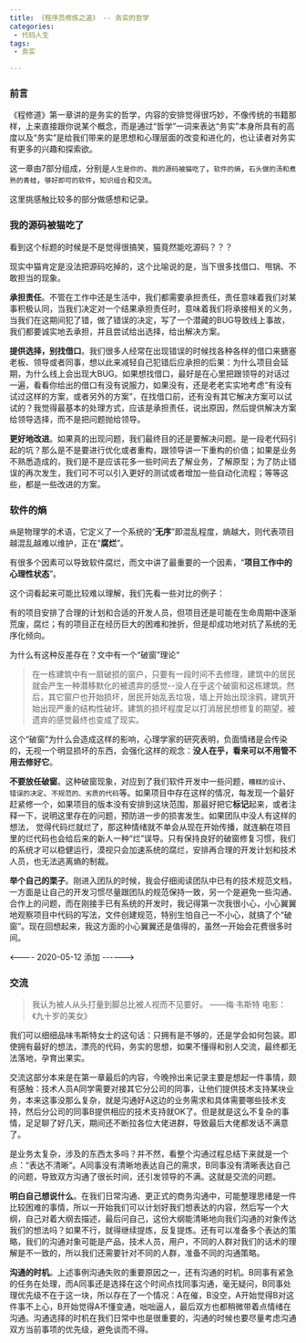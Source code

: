 ```yaml
---
title: 《程序员修炼之道》 -- 务实的哲学
categories:
 - 代码人生
tags:
 - 务实

---
```


### 前言

《程修道》第一章讲的是务实的哲学，内容的安排觉得很巧妙，不像传统的书籍那样，上来直接跟你说某个概念，而是通过“哲学”一词来表达“务实”本身所具有的高度以及“务实”是给我们带来的是思想和心理层面的改变和进化的，也让读者对务实有更多的兴趣和探索欲。

<!-- more -->

这一章由7部分组成，分别是`人生是你的`、`我的源码被猫吃了`，`软件的熵`，`石头做的汤和煮熟的青蛙`，`够好即可的软件`，`知识组合`和`交流`。

这里挑感触比较多的部分做感想和记录。

### 我的源码被猫吃了

看到这个标题的时候是不是觉得很搞笑，猫竟然能吃源码？？？

现实中猫肯定是没法把源码吃掉的，这个比喻说的是，当下很多找借口、甩锅、不敢担当的现象。

**承担责任**。不管在工作中还是生活中，我们都需要承担责任，责任意味着我们对某事积极认同，当我们决定对一个结果承担责任时，意味着我们将承接相关的义务，当我们在这期间犯了错，做了错误的决定，写了一个潜藏的BUG导致线上事故，我们都要诚实地去承担，并且尝试给出选择，给出解决方案。

**提供选择，别找借口**。我们很多人经常在出现错误的时候找各种各样的借口来搪塞老板、领导或者同事，想以此来减轻自己犯错后应承担的后果：为什么项目会延期，为什么线上会出现大BUG。如果想找借口，最好是在心里把跟领导的对话过一遍，看看你给出的借口有没有说服力，如果没有，还是老老实实地考虑“有没有试过这样的方案，或者另外的方案”，在找借口前，还有没有其它解决方案可以试试的？我觉得最基本的处理方式，应该是承担责任，说出原因，然后提供解决方案给领导选择，而不是把问题抛给领导。

**更好地改进**。如果真的出现问题，我们最终目的还是要解决问题。是一段老代码引起的坑？那么是不是要进行优化或者重构，跟领导讲一下重构的价值；如果是业务不熟悉造成的，我们是不是应该花多一些时间去了解业务，了解原型；为了防止错误的再次发生，我们可不可以引入更好的测试或者增加一些自动化流程；等等这些，都是一些改进的方案。

### 软件的熵

`熵`是物理学的术语，它定义了一个系统的“**无序**”即混乱程度，熵越大，则代表项目越混乱越难以维护，正在“**腐烂**”。

有很多个因素可以导致软件腐烂，而文中讲了最重要的一个因素，“**项目工作中的心理性状态**”。

这个词看起来可能比较难以理解，我们先看一些对比的例子：

有的项目安排了合理的计划和合适的开发人员，但项目还是可能在生命周期中逐渐荒废，腐烂；有的项目正在经历巨大的困难和挫折，但是却成功地对抗了系统的无序化倾向。

为什么有这种反差存在？文中有一个“破窗”理论“

> 在一栋建筑中有一扇破损的窗户，只要有一段时间不去修理，建筑中的居民就会产生一种潜移默化的被遗弃的感觉--没人在乎这个破窗和这栋建筑。然后，其它窗户也开始损坏，居民开始乱丢垃圾，墙上开始出现涂鸦，建筑开始出现严重的结构性破坏。建筑的损坏程度足以打消居民想修复的期望，被遗弃的感觉最终也变成了现实。

这个“破窗”为什么会造成这样的影响，心理学家的研究表明，负面情绪是会传染的，无视一个明显损坏的东西，会强化这样的观念：**没人在乎，看来可以不用管不用去修好它**。

**不要放任破窗**。这种破窗现象，对应到了我们软件开发中一些问题，`糟糕的设计`、`错误的决定`、`不规范的、劣质的代码`等。如果项目中存在这样的情况，每发现一个最好赶紧修一个，如果项目的版本没有安排到这块范围，那最好把它**标记**起来，或者注释一下，说明这里存在的问题，预防进一步的损害发生。如果团队中没人有这样的想法， 觉得代码烂就烂了，那这种情绪就不单会从现在开始传播，就连躺在项目里的烂代码也会给后来的新人一种“烂”误导。只有保持良好的破窗修复习惯，我们的系统才可以稳健运行，漠视只会加速系统的腐烂，安排再合理的开发计划和技术人员，也无法逃离熵的制裁。

**举个自己的栗子**。刚进入团队的时候，我会仔细阅读团队中已有的技术规范文档，一方面是让自己的开发习惯尽量跟团队的规范保持一致，另一个是避免一些沟通、合作上的问题，而在刚接手已有系统的开发时，我记得第一次我很小心，小心翼翼地观察项目中代码的写法，文件创建规范，特别生怕自己一不小心，就搞了个“破窗”。现在回想起来，我这方面的小心翼翼还是值得的，虽然一开始会花费很多时间。

<---- 2020-05-12 添加 ------>

### 交流

> 我认为被人从头打量到脚总比被人视而不见要好。 ——梅·韦斯特 电影：《九十岁的美女》

我们可以细细品味韦斯特女士的这句话：只拥有是不够的，还是学会如何包装。即使拥有最好的想法，漂亮的代码，务实的思想，如果不懂得和别人交流，最终都无法落地，孕育出果实。

交流这部分本来是在第一章最后的内容，今晚拎出来记录主要是想起一件事情，颇有感触：技术人员A同学需要对接其它分公司的同事，让他们提供技术支持某块业务，本来这事没那么复杂，就是沟通好A这边的业务需求和具体需要哪些技术支持，然后分公司的同事B提供相应的技术支持就OK了。但是就是这么不复杂的事情，足足聊了好几天，期间还不断拉各位大佬进群，导致最后大佬都发话不满意了。

是业务太复杂，涉及的东西太多吗？并不然，看整个沟通过程总结下来就是一个点：“表达不清晰”。A同事没有清晰地表达自己的需求，B同事没有清晰表达自己的问题，导致双方沟通了很长时间，还引发领导的不满。这就是交流的问题。

**明白自己想说什么**。在我们日常沟通、更正式的商务沟通中，可能整理思绪是一件比较困难的事情，所以一开始我们可以计划好我们想表达的内容，然后写一个大纲，自己对着大纲去描述，最后问自己，这份大纲能清晰地向我们沟通的对象传达我们的想法吗？如果不行，就得继续提炼，反复提炼。还有可以准备多个表达的策略，我们的沟通对象可能是产品，技术人员，用户，不同的人群对我们的话术的理解是不一致的，所以我们还需要针对不同的人群，准备不同的沟通策略。

**沟通的时机**。上述事例沟通失败的重要原因之一，还有沟通的时机。B同事有紧急的任务在处理，而A同事还是选择在这个时间点找同事沟通，毫无疑问，B同事处理优先级不在于这一块，所以存在了一个情况：A在催，B没空，A开始觉得B对这件事不上心，B开始觉得A不懂变通，咄咄逼人，最后双方也都稍微带着点情绪在沟通。沟通选择的时机在我们日常中也是很重要的，沟通的时候也要尽量考虑沟通双方当前事项的优先级，避免谈而不得。